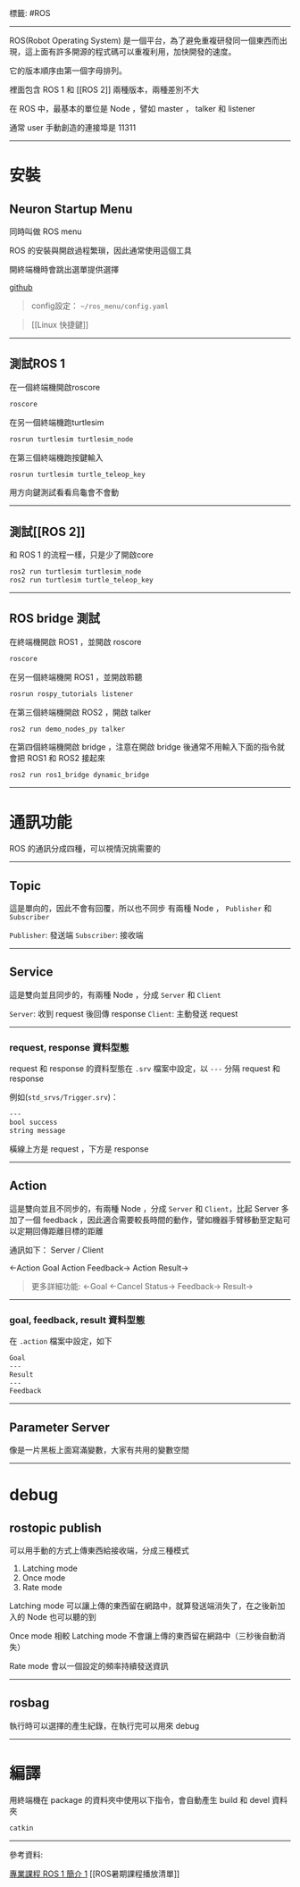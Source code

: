 標籤: #ROS 

---

ROS(Robot Operating System) 是一個平台，為了避免重複研發同一個東西而出現，這上面有許多開源的程式碼可以重複利用，加快開發的速度。

它的版本順序由第一個字母排列。

裡面包含 ROS 1 和 [[ROS 2]] 兩種版本，兩種差別不大

在 ROS 中，最基本的單位是 Node ，譬如 master ， talker 和 listener

通常 user 手動創造的連接埠是 11311

---

# 安裝

## Neuron Startup Menu

同時叫做 ROS menu

ROS 的安裝與開啟過程繁瑣，因此通常使用這個工具

開終端機時會跳出選單提供選擇

[github](https://github.com/Adlink-ROS/ros_menu)

> config設定：
> `~/ros_menu/config.yaml`

> [[Linux 快捷鍵]]

---

## 測試ROS 1

在一個終端機開啟roscore
```bash
roscore
```

在另一個終端機跑turtlesim
```bash
rosrun turtlesim turtlesim_node
```

在第三個終端機跑按鍵輸入
```bash
rosrun turtlesim turtle_teleop_key
```
用方向鍵測試看看烏龜會不會動

---

## 測試[[ROS 2]]

和 ROS 1 的流程一樣，只是少了開啟core

```bash
ros2 run turtlesim turtlesim_node
ros2 run turtlesim turtle_teleop_key
```

---

## ROS bridge 測試

在終端機開啟 ROS1 ，並開啟 roscore
```bash
roscore
```

在另一個終端機開 ROS1 ，並開啟聆聽
```bash
rosrun rospy_tutorials listener
```

在第三個終端機開啟 ROS2 ，開啟 talker
```bash
ros2 run demo_nodes_py talker
```

在第四個終端機開啟 bridge ，注意在開啟 bridge 後通常不用輸入下面的指令就會把 ROS1 和 ROS2 接起來
```bash
ros2 run ros1_bridge dynamic_bridge
```

---

# 通訊功能

ROS 的通訊分成四種，可以視情況挑需要的

---

## Topic

這是單向的，因此不會有回覆，所以也不同步
有兩種 Node ， `Publisher` 和 `Subscriber`

`Publisher`: 發送端
`Subscriber`: 接收端

---

## Service

這是雙向並且同步的，有兩種 Node ，分成 `Server` 和 `Client`

`Server`: 收到 request 後回傳 response
`Client`: 主動發送 request

---

### request, response 資料型態

request 和 response 的資料型態在 `.srv` 檔案中設定，以 `---` 分隔 request 和 response

例如(`std_srvs/Trigger.srv`)：
```bash
---
bool success
string message
```
橫線上方是 request ，下方是 response

---

## Action

這是雙向並且不同步的，有兩種 Node ，分成 `Server` 和 `Client`，比起 Server 多加了一個 feedback ，因此適合需要較長時間的動作，譬如機器手臂移動至定點可以定期回傳距離目標的距離

通訊如下：
Server / Client

<-Action Goal
Action Feedback->
Action Result->

> 更多詳細功能:
> <-Goal
> <-Cancel
> Status->
> Feedback->
> Result->

---

### goal, feedback, result 資料型態

在 `.action` 檔案中設定，如下

```bash
Goal
---
Result
---
Feedback
```

---

## Parameter Server

像是一片黑板上面寫滿變數，大家有共用的變數空間

---

# debug

## rostopic publish

可以用手動的方式上傳東西給接收端，分成三種模式

1. Latching mode
2. Once mode
3. Rate mode

Latching mode 可以讓上傳的東西留在網路中，就算發送端消失了，在之後新加入的 Node 也可以聽的到

Once mode 相較 Latching mode 不會讓上傳的東西留在網路中（三秒後自動消失）

Rate mode 會以一個設定的頻率持續發送資訊

---

## rosbag

執行時可以選擇的產生紀錄，在執行完可以用來 debug

---

# 編譯

用終端機在 package 的資料夾中使用以下指令，會自動產生 build 和 devel 資料夾

```bash
catkin
```

---

參考資料:

[專業課程 ROS 1 簡介 1](https://youtu.be/FX8HAkR7SFw)
[[ROS暑期課程播放清單]]